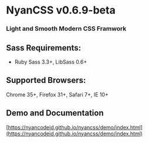 # NyanCSS v0.6.9-beta
### Light and Smooth Modern CSS Framwork

## Sass Requirements:
- Ruby Sass 3.3+, LibSass 0.6+

## Supported Browsers:
Chrome 35+, Firefox 31+, Safari 7+, IE 10+

## Demo and Documentation
[https://nyancodeid.github.io/nyancss/demo/index.html](https://nyancodeid.github.io/nyancss/demo/index.html)